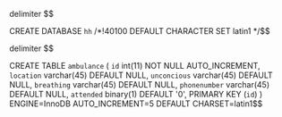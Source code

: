 
delimiter $$

CREATE DATABASE `hh` /*!40100 DEFAULT CHARACTER SET latin1 */$$

delimiter $$

CREATE TABLE `ambulance` (
  `id` int(11) NOT NULL AUTO_INCREMENT,
  `location` varchar(45) DEFAULT NULL,
  `unconcious` varchar(45) DEFAULT NULL,
  `breathing` varchar(45) DEFAULT NULL,
  `phonenumber` varchar(45) DEFAULT NULL,
  `attended` binary(1) DEFAULT '0',
  PRIMARY KEY (`id`)
) ENGINE=InnoDB AUTO_INCREMENT=5 DEFAULT CHARSET=latin1$$


